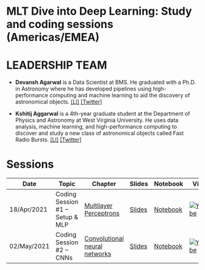 # MLT Dive into Deep Learning: Study and coding sessions (Americas/EMEA)

# LEADERSHIP TEAM
                                                                                                                                                                                                                                                                                                                                                                                               
- **Devansh Agarwal** is a Data Scientist at BMS. He graduated with a Ph.D. in Astronomy where he has developed pipelines using high-performance computing and machine learning to aid the discovery of astronomical objects. [[LI]](https://www.linkedin.com/in/devanshkv/)
[[Twitter]](https://twitter.com/devanshkv)
                                                                                                                                                                                                                                                                                                                                                                                               
- **Kshitij Aggarwal** is a 4th-year graduate student at the Department of Physics and Astronomy at West Virginia University. He uses data analysis, machine learning, and high-performance computing to discover and study a new class of astronomical objects called Fast Radio Bursts. [[LI]](https://www.linkedin.com/in/kshitijaggarwal13//) [[Twitter]](https://twitter.com/KshitijAgg13)


# Sessions

| Date        | Topic                           | Chapter                  | Slides        | Notebook             | Video | 
|-------------|---------------------------------|------------------------|------------------|--------------------------|--------|
| 18/Apr/2021 | Coding Session #1 – Setup & MLP      | [Multilayer Perceptrons](http://d2l.ai/chapter_multilayer-perceptrons/index.html)               | [Slides](https://docs.google.com/presentation/d/13Tw_5Ib5Gu8qEC7VRCu26Hqzos-2ChQiDXI15N2jfK4/edit?usp=sharing)    | [Notebook](https://colab.research.google.com/drive/1c2z3w53sj4CvGe4Jouuj8FdmRsSn682G?usp=sharing) | [![Youtube](https://www.youtube.com/s/desktop/f506bd45/img/favicon_32.png)](https://www.youtube.com/watch?v=Bs9EXRNmnK4) |
| 02/May/2021 | Coding Session #2 – CNNs        | [Convolutional neural networks](https://d2l.ai/chapter_convolutional-neural-networks/index.html) | [Slides](https://docs.google.com/presentation/d/1LFpKk8Y8-nF8cm6qq6rpt4XPg9Hy-OT0TOFgq0assNA/edit?usp=sharing) | [Notebook](https://colab.research.google.com/drive/1Nt-TV7SxJ2_t1_FekdAhIXOesze1wcXt?usp=sharing) | [![Youtube](https://www.youtube.com/s/desktop/f506bd45/img/favicon_32.png)](https://www.youtube.com/watch?v=9-AhDYsx1CA)









